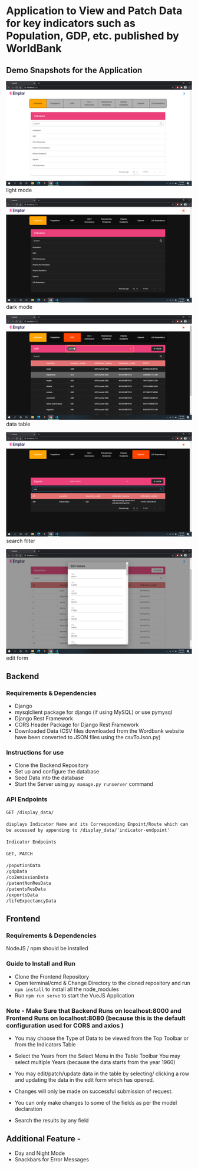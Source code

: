 # Application to View and Patch Data for key indicators such as Population, GDP, etc.  published by WorldBank

## Demo Snapshots for the Application 
![alt text](https://github.com/harshit2996/worldbank-data-indicators/blob/master/demo1.png)
light mode

![alt text](https://github.com/harshit2996/worldbank-data-indicators/blob/master/demo2.png)
dark mode

![alt text](https://github.com/harshit2996/worldbank-data-indicators/blob/master/demo3.png)
data table

![alt text](https://github.com/harshit2996/worldbank-data-indicators/blob/master/demo4.png)
search filter

![alt text](https://github.com/harshit2996/worldbank-data-indicators/blob/master/demo5.png)
edit form

## Backend

### Requirements & Dependencies
- Django 
- mysqlclient package for django (if using MySQL) or use pymysql
- Django Rest Framework
- CORS Header Package for Django Rest Framework
- Downloaded Data (CSV files downloaded from the Wordbank website have been converted to JSON files using the csvToJson.py)

### Instructions for use
- Clone the Backend Repository
- Set up and configure the database
- Seed Data into the database 
- Start the Server using ```py manage.py runserver``` command

### API Endpoints
```
GET /display_data/ 

displays Indicator Name and its Corresponding Enpoint/Route which can be accessed by appending to /display_data/'indicator-endpoint'

Indicator Endpoints

GET, PATCH

/poputionData
/gdpData
/co2emissionData
/patentNonResData
/patentsResData
/exportsData
/lifeExpectancyData

```

## Frontend

### Requirements & Dependencies
NodeJS / npm should be installed

### Guide to Install and Run
-  Clone the Frontend Repository
-  Open terminal/cmd & Change Directory to the cloned repository and run ```npm install``` to install all the node_modules
- Run ```npm run serve``` to start the VueJS Application

### Note - Make Sure that Backend Runs on localhost:8000 and Frontend Runs on localhost:8080 (because this is the default configuration used for CORS and axios )

- You may choose the Type of Data to be viewed from the Top Toolbar or from the Indicators Table

- Select the Years from the Select Menu in the Table Toolbar
You may select multiple Years (because the data starts from the year 1960)

- You may edit/patch/update data in the table by selecting/ clicking a row and updating the data in the edit form which has opened.

- Changes will only be made on successful submission of request.

- You can only make changes to some of the fields as per the model declaration

- Search the results by any field

## Additional Feature -
- Day and Night Mode
- Snackbars for Error Messages
